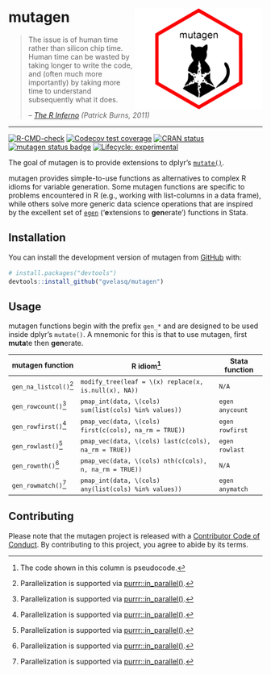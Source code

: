 
<!-- README.md is generated from README.Rmd. Please edit that file -->

# mutagen <img src="man/figures/logo.png" align="right" height="200"/>

> The issue is of human time rather than silicon chip time. Human time
> can be wasted by taking longer to write the code, and (often much more
> importantly) by taking more time to understand subsequently what it
> does.
>
> – [*The R
> Inferno*](https://www.burns-stat.com/documents/books/the-r-inferno)
> *(Patrick Burns, 2011)*

------------------------------------------------------------------------

<!-- badges: start -->

[![R-CMD-check](https://github.com/gvelasq/mutagen/actions/workflows/R-CMD-check.yaml/badge.svg?branch=main)](https://github.com/gvelasq/mutagen/actions/workflows/R-CMD-check.yaml)
[![Codecov test
coverage](https://codecov.io/gh/gvelasq/mutagen/graph/badge.svg)](https://app.codecov.io/gh/gvelasq/mutagen)
[![CRAN
status](https://www.r-pkg.org/badges/version/mutagen)](https://CRAN.R-project.org/package=mutagen)
[![mutagen status
badge](https://gvelasq.r-universe.dev/mutagen/badges/version)](https://gvelasq.r-universe.dev/mutagen)
[![Lifecycle:
experimental](https://img.shields.io/badge/lifecycle-experimental-orange.svg)](https://www.tidyverse.org/lifecycle/#experimental)

<!-- badges: end -->

The goal of mutagen is to provide extensions to dplyr’s
[`mutate()`](https://dplyr.tidyverse.org/reference/mutate.html).

mutagen provides simple-to-use functions as alternatives to complex R
idioms for variable generation. Some mutagen functions are specific to
problems encountered in R (e.g., working with list-columns in a data
frame), while others solve more generic data science operations that are
inspired by the excellent set of
[`egen`](https://www.stata.com/manuals/degen.pdf) (‘**e**xtensions to
**gen**erate’) functions in Stata.

## Installation

You can install the development version of mutagen from
[GitHub](https://github.com) with:

``` r
# install.packages("devtools")
devtools::install_github("gvelasq/mutagen")
```

## Usage

mutagen functions begin with the prefix `gen_*` and are designed to be
used inside dplyr’s `mutate()`. A mnemonic for this is that to use
mutagen, first **muta**te then **gen**erate.

| mutagen function | R idiom[^1] | Stata function |
|----|----|----|
| `gen_na_listcol()`[^2] | `modify_tree(leaf = \(x) replace(x, is.null(x), NA))` | `N/A` |
| `gen_rowcount()`[^2] | `pmap_int(data, \(cols) sum(list(cols) %in% values))` | `egen anycount` |
| `gen_rowfirst()`[^2] | `pmap_vec(data, \(cols) first(c(cols), na_rm = TRUE))` | `egen rowfirst` |
| `gen_rowlast()`[^2] | `pmap_vec(data, \(cols) last(c(cols), na_rm = TRUE))` | `egen rowlast` |
| `gen_rownth()`[^2] | `pmap_vec(data, \(cols) nth(c(cols), n, na_rm = TRUE))` | `N/A` |
| `gen_rowmatch()`[^2] | `pmap_int(data, \(cols) any(list(cols) %in% values))` | `egen anymatch` |

## Contributing

Please note that the mutagen project is released with a [Contributor
Code of Conduct](.github/CODE_OF_CONDUCT.md). By contributing to this
project, you agree to abide by its terms.

[^1]: The code shown in this column is pseudocode.

[^2]: Parallelization is supported via
    [purrr::in_parallel()](https://purrr.tidyverse.org/reference/in_parallel.html).
